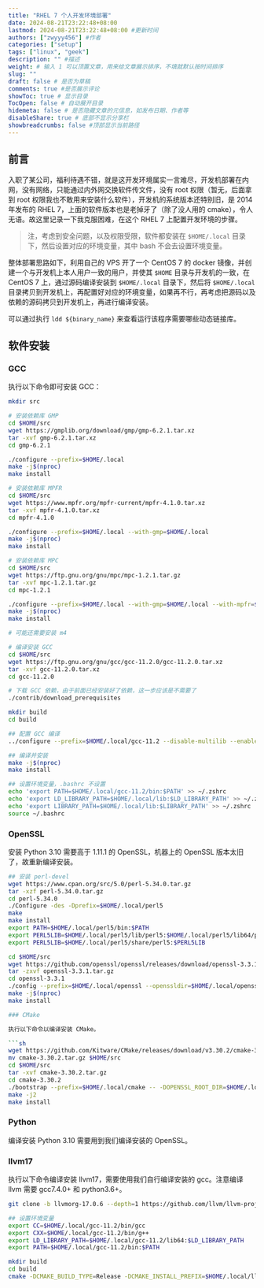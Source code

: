 ```yaml
---
title: "RHEL 7 个人开发环境部署"
date: 2024-08-21T23:22:48+08:00
lastmod: 2024-08-21T23:22:48+08:00 #更新时间
authors: ["zwyyy456"] #作者
categories: ["setup"]
tags: ["linux", "geek"]
description: "" #描述
weight: # 输入 1 可以顶置文章，用来给文章展示排序，不填就默认按时间排序
slug: ""
draft: false # 是否为草稿
comments: true #是否展示评论
showToc: true # 显示目录
TocOpen: false # 自动展开目录
hidemeta: false # 是否隐藏文章的元信息，如发布日期、作者等
disableShare: true # 底部不显示分享栏
showbreadcrumbs: false #顶部显示当前路径
---
```


## 前言

入职了某公司，福利待遇不错，就是这开发环境属实一言难尽，开发机部署在内网，没有网络，只能通过内外网交换软件传文件，没有 root 权限（暂无，后面拿到 root 权限我也不敢用来安装什么软件），开发机的系统版本还特别旧，是 2014 年发布的 RHEL 7，上面的软件版本也是老掉牙了（除了没人用的 cmake），令人无语。故这里记录一下我克服困难，在这个 RHEL 7 上配置开发环境的步骤。

> 注，考虑到安全问题，以及权限受限，软件都安装在 `$HOME/.local` 目录下，然后设置对应的环境变量，其中 bash 不会去设置环境变量。

整体部署思路如下，利用自己的 VPS 开了一个 CentOS 7 的 docker 镜像，并创建一个与开发机上本人用户一致的用户，并使其 `$HOME` 目录与开发机的一致，在 CentOS 7 上，通过源码编译安装到 `$HOME/.local` 目录下，然后将 `$HOME/.local` 目录拷贝到开发机上，再配置好对应的环境变量，如果再不行，再考虑把源码以及依赖的源码拷贝到开发机上，再进行编译安装。

可以通过执行 `ldd ${binary_name}` 来查看运行该程序需要哪些动态链接库。 

## 软件安装

### GCC

执行以下命令即可安装 GCC：

```sh
mkdir src

# 安装依赖库 GMP
cd $HOME/src
wget https://gmplib.org/download/gmp/gmp-6.2.1.tar.xz
tar -xvf gmp-6.2.1.tar.xz
cd gmp-6.2.1

./configure --prefix=$HOME/.local
make -j$(nproc)
make install

# 安装依赖库 MPFR
cd $HOME/src
wget https://www.mpfr.org/mpfr-current/mpfr-4.1.0.tar.xz
tar -xvf mpfr-4.1.0.tar.xz
cd mpfr-4.1.0

./configure --prefix=$HOME/.local --with-gmp=$HOME/.local
make -j$(nproc)
make install

# 安装依赖库 MPC
cd $HOME/src
wget https://ftp.gnu.org/gnu/mpc/mpc-1.2.1.tar.gz
tar -xvf mpc-1.2.1.tar.gz
cd mpc-1.2.1

./configure --prefix=$HOME/.local --with-gmp=$HOME/.local --with-mpfr=$HOME/.local
make -j$(nproc)
make install

# 可能还需要安装 m4

# 编译安装 GCC
cd $HOME/src
wget https://ftp.gnu.org/gnu/gcc/gcc-11.2.0/gcc-11.2.0.tar.xz
tar -xvf gcc-11.2.0.tar.xz
cd gcc-11.2.0

# 下载 GCC 依赖，由于前面已经安装好了依赖，这一步应该是不需要了
./contrib/download_prerequisites

mkdir build
cd build

## 配置 GCC 编译
../configure --prefix=$HOME/.local/gcc-11.2 --disable-multilib --enable-languages=c,c++ --with-gmp=$HOME/.local --with-mpfr=$HOME/.local --with-mpc=$HOME/.local

## 编译并安装
make -j$(nproc)
make install

## 设置环境变量，.bashrc 不设置
echo 'export PATH=$HOME/.local/gcc-11.2/bin:$PATH' >> ~/.zshrc
echo 'export LD_LIBRARY_PATH=$HOME/.local/lib:$LD_LIBRARY_PATH' >> ~/.zshrc
echo 'export LIBRARY_PATH=$HOME/.local/lib:$LIBRARY_PATH' >> ~/.zshrc
source ~/.bashrc
```

### OpenSSL

安装 Python 3.10 需要高于 1.11.1 的 OpenSSL，机器上的 OpenSSL 版本太旧了，故重新编译安装。

```sh
## 安装 perl-devel
wget https://www.cpan.org/src/5.0/perl-5.34.0.tar.gz
tar -xzf perl-5.34.0.tar.gz
cd perl-5.34.0
./Configure -des -Dprefix=$HOME/.local/perl5
make
make install
export PATH=$HOME/.local/perl5/bin:$PATH
export PERL5LIB=$HOME/.local/perl5/lib/perl5:$HOME/.local/perl5/lib64/perl5:$PERL5LIB
export PERL5LIB=$HOME/.local/perl5/share/perl5:$PERL5LIB

cd $HOME/src
wget https://github.com/openssl/openssl/releases/download/openssl-3.3.1/openssl-3.3.1.tar.gz
tar -zxvf openssl-3.3.1.tar.gz
cd openssl-3.3.1
./config --prefix=$HOME/.local/openssl --openssldir=$HOME/.local/openssl shared zlib
make -j$(nproc)
make install

### CMake

执行以下命令以编译安装 CMake。

```sh
wget https://github.com/Kitware/CMake/releases/download/v3.30.2/cmake-3.30.2.tar.gz
mv cmake-3.30.2.tar.gz $HOME/src
cd $HOME/src
tar -xvf cmake-3.30.2.tar.gz
cd cmake-3.30.2
./bootstrap --prefix=$HOME/.local/cmake -- -DOPENSSL_ROOT_DIR=$HOME/.local/openssl -DOPENSSL_INCLUDE_DIR=$HOME/.local/openssl/include -DOPENSSL_LIBRARIES=$HOME/.local/openssl/lib
make -j2
make install
```

### Python

编译安装 Python 3.10 需要用到我们编译安装的 OpenSSL。

### llvm17

执行以下命令编译安装 llvm17，需要使用我们自行编译安装的 gcc。注意编译 llvm 需要 gcc7.4.0+ 和 python3.6+。

```sh
git clone -b llvmorg-17.0.6 --depth=1 https://github.com/llvm/llvm-project.git

## 设置环境变量
export CC=$HOME/.local/gcc-11.2/bin/gcc
export CXX=$HOME/.local/gcc-11.2/bin/g++
export LD_LIBRARY_PATH=$HOME/.local/gcc-11.2/lib64:$LD_LIBRARY_PATH
export PATH=$HOME/.local/gcc-11.2/bin:$PATH

mkdir build
cd build
cmake -DCMAKE_BUILD_TYPE=Release -DCMAKE_INSTALL_PREFIX=$HOME/.local/llvm17 -DLLVM_ENABLE_PROJECTS="clang;clang-tools-extra" -G "Unix Makefiles" ../llvm
```


